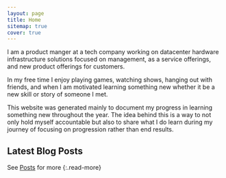 ```yaml
---
layout: page
title: Home
sitemap: true
cover: true
---
```


I am a product manger at a tech company working on datacenter hardware infrastructure solutions focused on management, as a service offerings, and new product offerings for customers. 

In my free time I enjoy playing games, watching shows, hanging out with friends, and when I am motivated learning something new whether it be a new skill or story of someone I met.

This website was generated mainly to document my progress in learning something new throughout the year. The idea behind this is a way to not only hold myself accountable but also to share what I do learn during my journey of focusing on progression rather than end results. 

## Latest Blog Posts

<!--posts-->

See [Posts](/posts/) for more
{:.read-more}

~~~